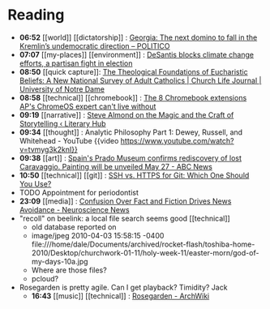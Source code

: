 # Reading
- **06:52** [[world]] [[dictatorship]] : [Georgia: The next domino to fall in the Kremlin’s undemocratic direction – POLITICO](https://www.politico.eu/article/georgia-russia-democracy-foreign-agents-law-protest/ "Georgia: The next domino to fall in the Kremlin’s undemocratic direction – POLITICO")
- **07:07** [[my-places]] [[environment]] : [DeSantis blocks climate change efforts, a partisan fight in election](https://www.tallahassee.com/story/news/politics/2024/05/06/desantis-blocks-climate-change-efforts-a-partisan-fight-in-election/73546118007/ "DeSantis blocks climate change efforts, a partisan fight in election")
- **08:50** [[quick capture]]:  [The Theological Foundations of Eucharistic Beliefs: A New National Survey of Adult Catholics | Church Life Journal | University of Notre Dame](https://churchlifejournal.nd.edu/articles/the-theological-foundations-of-eucharistic-beliefs-a-national-survey-of-adult-catholics/)
- **08:58** [[technical]] [[chromebook]] :  [The 8 Chromebook extensions AP's ChromeOS expert can't live without](https://www.androidpolice.com/best-chromebook-extensions/)
- **09:19** [[narrative]] :  [Steve Almond on the Magic and the Craft of Storytelling ‹ Literary Hub](https://lithub.com/steve-almond-on-the-magic-and-the-craft-of-storytelling/)
- **09:34** [[thought]] :  Analytic Philosophy Part 1: Dewey, Russell, and Whitehead - YouTube {{video https://www.youtube.com/watch?v=tvmyg3k2knI}}
- **09:38** [[art]] :  [Spain's Prado Museum confirms rediscovery of lost Caravaggio. Painting will be unveiled May 27 - ABC News](https://abcnews.go.com/Entertainment/wireStory/spains-prado-museum-confirms-rediscovery-lost-caravaggio-painting-109950904)
- **10:50** [[technical]] [[git]] : [SSH vs. HTTPS for Git: Which One Should You Use?](https://phoenixnap.com/kb/git-ssh-vs-https "SSH vs. HTTPS for Git: Which One Should You Use?")
- TODO Appointment for periodontist
- **23:09** [[media]] : [Confusion Over Fact and Fiction Drives News Avoidance - Neuroscience News](https://neurosciencenews.com/misinformation-news-consumption-26058/ "Confusion Over Fact and Fiction Drives News Avoidance - Neuroscience News")
- "recoll" on beelink: a local file search seems good [[technical]]
	- old database reported on
	- image/jpeg  2010-04-03 15:58:15 -0400    file:///home/dale/Documents/archived/rocket-flash/toshiba-home-2010/Desktop/churchwork-01-11/holy-week-11/easter-morn/god-of-my-days-10a.jpg
	- Where are those files?
	- pcloud?
- Rosegarden is pretty agile. Can I get playback? Timidity? Jack
	- **16:43** [[music]] [[technical]] :  [Rosegarden - ArchWiki](https://wiki.archlinux.org/title/Rosegarden)